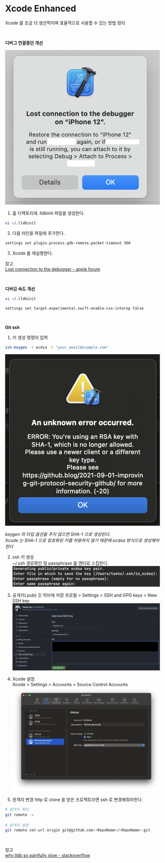 # Xcode Enhanced
Xcode 를 조금 더 생산적이며 효율적으로 사용할 수 있는 방법 정리

<br>

**디버그 연결중단 개선**

![Debugger lost connection](../Resource/Image/Command/imgLostConnectionDebugger.png)

1. 홈 디렉토리에 .lldbinit 파일을 생성한다.
```bash
vi ~/.lldbinit
```
2. 다음 라인을 파일에 추가한다.
```bash
settings set plugin.process.gdb-remote.packet-timeout 300
```
3. Xcode 를 재실행한다.

참고  
[Lost connection to the debugger - apple forum](https://forums.developer.apple.com/forums/thread/681037)

<br>

**디버깅 속도 개선**
```bash
vi ~/.lldbinit
```
```bash
settings set target.experimental.swift-enable-cxx-interop false
```

<br>

**Git ssh**
1. 키 생성 명령어 입력
```bash
ssh-keygen -t ecdsa -C "your_email@example.com"
```

![허용되지 않은 키 에러](../Resource/Image/Command/imgXcodeNotAllowSha1.png)  

*keygen 의 타입 옵션을 주지 않으면 SHA-1 으로 생성된다.  
Xcode 는 SHA-1 으로 암호화된 키를 허용하지 않기 때문에 ecdsa 방식으로 생성해야한다*

2. ssh 키 생성  
~/.ssh 경로확인 및 passphrase 를 엔터로 스킵한다.   
![키 생성](../Resource/Image/Command/imgGeneratedSSHKeys.png)  

3. 공개키(.pub) 깃 허브에 저장
프로필 > Settings > SSH and GPG keys > New SSH key  
![키 등록](../Resource/Image/Command/imgGitSettings.png)  

4. Xcode 설정  
Xcode > Settings > Accounts > Source Control Accounts  
![Xcode 키 등록](../Resource/Image/Command/imgSSHKeyRegistForXcode.png)  

5. 원격지 변경
http 로 clone 을 받은 프로젝트라면 ssh 로 변경해줘야한다.  
```bash
# 원격지 확인
git remote -v

# 원격지 설정
git remote set-url origin git@github.com:<RepoName>/<RepoName>.git
```

<br>

참고  
[why lldb so painfully slow - stackoverflow](https://stackoverflow.com/questions/75850606/why-is-lldb-so-painfully-slow)
